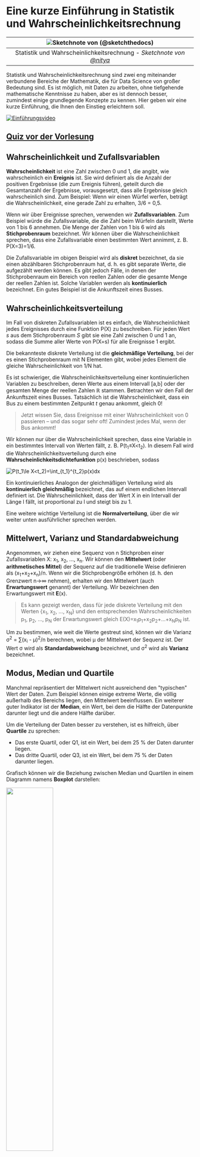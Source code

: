 <!--
CO_OP_TRANSLATOR_METADATA:
{
  "original_hash": "b706a07cfa87ba091cbb91e0aa775600",
  "translation_date": "2025-08-24T21:38:25+00:00",
  "source_file": "1-Introduction/04-stats-and-probability/README.md",
  "language_code": "de"
}
-->
# Eine kurze Einführung in Statistik und Wahrscheinlichkeitsrechnung

|![ Sketchnote von [(@sketchthedocs)](https://sketchthedocs.dev) ](../../sketchnotes/04-Statistics-Probability.png)|
|:---:|
| Statistik und Wahrscheinlichkeitsrechnung - _Sketchnote von [@nitya](https://twitter.com/nitya)_ |

Statistik und Wahrscheinlichkeitsrechnung sind zwei eng miteinander verbundene Bereiche der Mathematik, die für Data Science von großer Bedeutung sind. Es ist möglich, mit Daten zu arbeiten, ohne tiefgehende mathematische Kenntnisse zu haben, aber es ist dennoch besser, zumindest einige grundlegende Konzepte zu kennen. Hier geben wir eine kurze Einführung, die Ihnen den Einstieg erleichtern soll.

[![Einführungsvideo](../../../../translated_images/video-prob-and-stats.e4282e5efa2f2543400843ed98b1057065c9600cebfc8a728e8931b5702b2ae4.de.png)](https://youtu.be/Z5Zy85g4Yjw)

## [Quiz vor der Vorlesung](https://purple-hill-04aebfb03.1.azurestaticapps.net/quiz/6)

## Wahrscheinlichkeit und Zufallsvariablen

**Wahrscheinlichkeit** ist eine Zahl zwischen 0 und 1, die angibt, wie wahrscheinlich ein **Ereignis** ist. Sie wird definiert als die Anzahl der positiven Ergebnisse (die zum Ereignis führen), geteilt durch die Gesamtanzahl der Ergebnisse, vorausgesetzt, dass alle Ergebnisse gleich wahrscheinlich sind. Zum Beispiel: Wenn wir einen Würfel werfen, beträgt die Wahrscheinlichkeit, eine gerade Zahl zu erhalten, 3/6 = 0,5.

Wenn wir über Ereignisse sprechen, verwenden wir **Zufallsvariablen**. Zum Beispiel würde die Zufallsvariable, die die Zahl beim Würfeln darstellt, Werte von 1 bis 6 annehmen. Die Menge der Zahlen von 1 bis 6 wird als **Stichprobenraum** bezeichnet. Wir können über die Wahrscheinlichkeit sprechen, dass eine Zufallsvariable einen bestimmten Wert annimmt, z. B. P(X=3)=1/6.

Die Zufallsvariable im obigen Beispiel wird als **diskret** bezeichnet, da sie einen abzählbaren Stichprobenraum hat, d. h. es gibt separate Werte, die aufgezählt werden können. Es gibt jedoch Fälle, in denen der Stichprobenraum ein Bereich von reellen Zahlen oder die gesamte Menge der reellen Zahlen ist. Solche Variablen werden als **kontinuierlich** bezeichnet. Ein gutes Beispiel ist die Ankunftszeit eines Busses.

## Wahrscheinlichkeitsverteilung

Im Fall von diskreten Zufallsvariablen ist es einfach, die Wahrscheinlichkeit jedes Ereignisses durch eine Funktion P(X) zu beschreiben. Für jeden Wert *s* aus dem Stichprobenraum *S* gibt sie eine Zahl zwischen 0 und 1 an, sodass die Summe aller Werte von P(X=s) für alle Ereignisse 1 ergibt.

Die bekannteste diskrete Verteilung ist die **gleichmäßige Verteilung**, bei der es einen Stichprobenraum mit N Elementen gibt, wobei jedes Element die gleiche Wahrscheinlichkeit von 1/N hat.

Es ist schwieriger, die Wahrscheinlichkeitsverteilung einer kontinuierlichen Variablen zu beschreiben, deren Werte aus einem Intervall [a,b] oder der gesamten Menge der reellen Zahlen ℝ stammen. Betrachten wir den Fall der Ankunftszeit eines Busses. Tatsächlich ist die Wahrscheinlichkeit, dass ein Bus zu einem bestimmten Zeitpunkt *t* genau ankommt, gleich 0!

> Jetzt wissen Sie, dass Ereignisse mit einer Wahrscheinlichkeit von 0 passieren – und das sogar sehr oft! Zumindest jedes Mal, wenn der Bus ankommt!

Wir können nur über die Wahrscheinlichkeit sprechen, dass eine Variable in ein bestimmtes Intervall von Werten fällt, z. B. P(t<sub>1</sub>≤X<t<sub>2</sub>). In diesem Fall wird die Wahrscheinlichkeitsverteilung durch eine **Wahrscheinlichkeitsdichtefunktion** p(x) beschrieben, sodass

![P(t_1\le X<t_2)=\int_{t_1}^{t_2}p(x)dx](../../../../translated_images/probability-density.a8aad29f17a14afb519b407c7b6edeb9f3f9aa5f69c9e6d9445f604e5f8a2bf7.de.png)

Ein kontinuierliches Analogon der gleichmäßigen Verteilung wird als **kontinuierlich gleichmäßig** bezeichnet, das auf einem endlichen Intervall definiert ist. Die Wahrscheinlichkeit, dass der Wert X in ein Intervall der Länge l fällt, ist proportional zu l und steigt bis zu 1.

Eine weitere wichtige Verteilung ist die **Normalverteilung**, über die wir weiter unten ausführlicher sprechen werden.

## Mittelwert, Varianz und Standardabweichung

Angenommen, wir ziehen eine Sequenz von n Stichproben einer Zufallsvariablen X: x<sub>1</sub>, x<sub>2</sub>, ..., x<sub>n</sub>. Wir können den **Mittelwert** (oder **arithmetisches Mittel**) der Sequenz auf die traditionelle Weise definieren als (x<sub>1</sub>+x<sub>2</sub>+x<sub>n</sub>)/n. Wenn wir die Stichprobengröße erhöhen (d. h. den Grenzwert n→∞ nehmen), erhalten wir den Mittelwert (auch **Erwartungswert** genannt) der Verteilung. Wir bezeichnen den Erwartungswert mit **E**(x).

> Es kann gezeigt werden, dass für jede diskrete Verteilung mit den Werten {x<sub>1</sub>, x<sub>2</sub>, ..., x<sub>N</sub>} und den entsprechenden Wahrscheinlichkeiten p<sub>1</sub>, p<sub>2</sub>, ..., p<sub>N</sub> der Erwartungswert gleich E(X)=x<sub>1</sub>p<sub>1</sub>+x<sub>2</sub>p<sub>2</sub>+...+x<sub>N</sub>p<sub>N</sub> ist.

Um zu bestimmen, wie weit die Werte gestreut sind, können wir die Varianz σ<sup>2</sup> = ∑(x<sub>i</sub> - μ)<sup>2</sup>/n berechnen, wobei μ der Mittelwert der Sequenz ist. Der Wert σ wird als **Standardabweichung** bezeichnet, und σ<sup>2</sup> wird als **Varianz** bezeichnet.

## Modus, Median und Quartile

Manchmal repräsentiert der Mittelwert nicht ausreichend den "typischen" Wert der Daten. Zum Beispiel können einige extreme Werte, die völlig außerhalb des Bereichs liegen, den Mittelwert beeinflussen. Ein weiterer guter Indikator ist der **Median**, ein Wert, bei dem die Hälfte der Datenpunkte darunter liegt und die andere Hälfte darüber.

Um die Verteilung der Daten besser zu verstehen, ist es hilfreich, über **Quartile** zu sprechen:

* Das erste Quartil, oder Q1, ist ein Wert, bei dem 25 % der Daten darunter liegen.
* Das dritte Quartil, oder Q3, ist ein Wert, bei dem 75 % der Daten darunter liegen.

Grafisch können wir die Beziehung zwischen Median und Quartilen in einem Diagramm namens **Boxplot** darstellen:

<img src="images/boxplot_explanation.png" width="50%"/>

Hier berechnen wir auch den **Interquartilsabstand** IQR=Q3-Q1 und sogenannte **Ausreißer** – Werte, die außerhalb der Grenzen [Q1-1.5*IQR,Q3+1.5*IQR] liegen.

Für eine endliche Verteilung mit einer kleinen Anzahl möglicher Werte ist ein guter "typischer" Wert derjenige, der am häufigsten vorkommt, der sogenannte **Modus**. Dieser wird oft auf kategoriale Daten angewendet, wie z. B. Farben. Betrachten Sie eine Situation, in der wir zwei Gruppen von Menschen haben – einige, die stark Rot bevorzugen, und andere, die Blau bevorzugen. Wenn wir Farben durch Zahlen kodieren, würde der Mittelwert für eine Lieblingsfarbe irgendwo im orange-grünen Spektrum liegen, was die tatsächliche Präferenz keiner der Gruppen widerspiegelt. Der Modus hingegen wäre entweder eine der Farben oder beide Farben, wenn die Anzahl der Personen, die für sie stimmen, gleich ist (in diesem Fall nennen wir die Stichprobe **multimodal**).

## Reale Daten

Wenn wir Daten aus der realen Welt analysieren, sind sie oft keine Zufallsvariablen im eigentlichen Sinne, da wir keine Experimente mit unbekanntem Ergebnis durchführen. Betrachten Sie zum Beispiel ein Team von Baseballspielern und deren Körperdaten wie Größe, Gewicht und Alter. Diese Zahlen sind nicht wirklich zufällig, aber wir können dennoch dieselben mathematischen Konzepte anwenden. Zum Beispiel kann eine Sequenz von Gewichten von Personen als eine Sequenz von Werten betrachtet werden, die aus einer Zufallsvariablen gezogen wurden. Unten ist die Sequenz der Gewichte tatsächlicher Baseballspieler aus der [Major League Baseball](http://mlb.mlb.com/index.jsp), entnommen aus [diesem Datensatz](http://wiki.stat.ucla.edu/socr/index.php/SOCR_Data_MLB_HeightsWeights) (der Übersicht halber sind nur die ersten 20 Werte gezeigt):

```
[180.0, 215.0, 210.0, 210.0, 188.0, 176.0, 209.0, 200.0, 231.0, 180.0, 188.0, 180.0, 185.0, 160.0, 180.0, 185.0, 197.0, 189.0, 185.0, 219.0]
```

> **Hinweis**: Um ein Beispiel für die Arbeit mit diesem Datensatz zu sehen, werfen Sie einen Blick auf das [begleitende Notebook](../../../../1-Introduction/04-stats-and-probability/notebook.ipynb). Es gibt auch eine Reihe von Herausforderungen in dieser Lektion, die Sie durch das Hinzufügen von Code zu diesem Notebook abschließen können. Wenn Sie nicht sicher sind, wie man mit Daten arbeitet, machen Sie sich keine Sorgen – wir werden später darauf zurückkommen, wie man mit Python arbeitet. Wenn Sie nicht wissen, wie man Code in einem Jupyter Notebook ausführt, lesen Sie [diesen Artikel](https://soshnikov.com/education/how-to-execute-notebooks-from-github/).

Hier ist der Boxplot, der Mittelwert, Median und Quartile für unsere Daten zeigt:

![Gewichts-Boxplot](../../../../translated_images/weight-boxplot.1dbab1c03af26f8a008fff4e17680082c8ab147d6df646cbac440bbf8f5b9c42.de.png)

Da unsere Daten Informationen über verschiedene Spieler**rollen** enthalten, können wir auch den Boxplot nach Rollen erstellen – das ermöglicht uns, eine Vorstellung davon zu bekommen, wie sich die Parameterwerte je nach Rolle unterscheiden. Diesmal betrachten wir die Größe:

![Boxplot nach Rolle](../../../../translated_images/boxplot_byrole.036b27a1c3f52d42f66fba2324ec5cde0a1bca6a01a619eeb0ce7cd054b2527b.de.png)

Dieses Diagramm deutet darauf hin, dass die Größe von First Basemen im Durchschnitt höher ist als die von Second Basemen. Später in dieser Lektion werden wir lernen, wie wir diese Hypothese formeller testen können und wie wir zeigen können, dass unsere Daten statistisch signifikant sind, um dies zu belegen.

> Wenn wir mit realen Daten arbeiten, gehen wir davon aus, dass alle Datenpunkte Stichproben sind, die aus einer Wahrscheinlichkeitsverteilung gezogen wurden. Diese Annahme ermöglicht es uns, maschinelles Lernen anzuwenden und funktionierende Vorhersagemodelle zu erstellen.

Um zu sehen, wie die Verteilung unserer Daten aussieht, können wir ein Diagramm namens **Histogramm** erstellen. Die X-Achse enthält eine Anzahl verschiedener Gewichtsintervalle (sogenannte **Bins**), und die Y-Achse zeigt die Anzahl der Male, die unsere Zufallsvariablenstichprobe in ein bestimmtes Intervall fiel.

![Histogramm realer Daten](../../../../translated_images/weight-histogram.bfd00caf7fc30b145b21e862dba7def41c75635d5280de25d840dd7f0b00545e.de.png)

Aus diesem Histogramm können Sie erkennen, dass alle Werte um einen bestimmten mittleren Wert zentriert sind und dass die Wahrscheinlichkeit, dass ein Gewicht stark vom Mittelwert abweicht, geringer ist. Die Varianz der Gewichte zeigt, in welchem Maße die Gewichte wahrscheinlich vom Mittelwert abweichen.

> Wenn wir die Gewichte anderer Personen, die nicht aus der Baseballliga stammen, betrachten, wird die Verteilung wahrscheinlich anders sein. Die Form der Verteilung bleibt jedoch gleich, aber Mittelwert und Varianz ändern sich. Wenn wir unser Modell auf Baseballspieler trainieren, wird es wahrscheinlich falsche Ergebnisse liefern, wenn es auf Universitätsstudenten angewendet wird, da die zugrunde liegende Verteilung unterschiedlich ist.

## Normalverteilung

Die Verteilung der Gewichte, die wir oben gesehen haben, ist sehr typisch, und viele Messungen aus der realen Welt folgen demselben Verteilungstyp, jedoch mit unterschiedlichem Mittelwert und Varianz. Diese Verteilung wird als **Normalverteilung** bezeichnet und spielt eine sehr wichtige Rolle in der Statistik.

Die Verwendung der Normalverteilung ist eine korrekte Methode, um zufällige Gewichte potenzieller Baseballspieler zu generieren. Sobald wir den mittleren Wert `mean` und die Standardabweichung `std` kennen, können wir 1000 Gewichtsstichproben wie folgt generieren:
```python
samples = np.random.normal(mean,std,1000)
``` 

Wenn wir das Histogramm der generierten Stichproben zeichnen, sehen wir ein Bild, das dem oben gezeigten sehr ähnlich ist. Und wenn wir die Anzahl der Stichproben und die Anzahl der Bins erhöhen, können wir ein Bild einer Normalverteilung erzeugen, das näher an der idealen Form liegt:

![Normalverteilung mit Mittelwert=0 und Standardabweichung=1](../../../../translated_images/normal-histogram.dfae0d67c202137d552d0015fb87581eca263925e512404f3c12d8885315432e.de.png)

*Normalverteilung mit Mittelwert=0 und Standardabweichung=1*

## Konfidenzintervalle

Wenn wir über die Gewichte von Baseballspielern sprechen, nehmen wir an, dass es eine bestimmte **Zufallsvariable W** gibt, die der idealen Wahrscheinlichkeitsverteilung der Gewichte aller Baseballspieler entspricht (sogenannte **Population**). Unsere Sequenz von Gewichten entspricht einer Teilmenge aller Baseballspieler, die wir als **Stichprobe** bezeichnen. Eine interessante Frage ist: Können wir die Parameter der Verteilung von W kennen, d. h. den Mittelwert und die Varianz der Population?

Die einfachste Antwort wäre, den Mittelwert und die Varianz unserer Stichprobe zu berechnen. Es könnte jedoch sein, dass unsere zufällige Stichprobe die gesamte Population nicht genau repräsentiert. Daher macht es Sinn, über **Konfidenzintervalle** zu sprechen.
> **Konfidenzintervall** ist die Schätzung des wahren Mittelwerts der Grundgesamtheit basierend auf unserer Stichprobe, die mit einer bestimmten Wahrscheinlichkeit (oder einem **Konfidenzniveau**) genau ist.
Angenommen, wir haben eine Stichprobe X<sub>1</sub>, ..., X<sub>n</sub> aus unserer Verteilung. Jedes Mal, wenn wir eine Stichprobe aus unserer Verteilung ziehen, erhalten wir einen anderen Mittelwert μ. Daher kann μ als Zufallsvariable betrachtet werden. Ein **Konfidenzintervall** mit Konfidenz p ist ein Wertepaar (L<sub>p</sub>,R<sub>p</sub>), sodass **P**(L<sub>p</sub>≤μ≤R<sub>p</sub>) = p, d.h. die Wahrscheinlichkeit, dass der gemessene Mittelwert innerhalb des Intervalls liegt, entspricht p.

Es geht über unsere kurze Einführung hinaus, im Detail zu erklären, wie diese Konfidenzintervalle berechnet werden. Weitere Details finden Sie [auf Wikipedia](https://en.wikipedia.org/wiki/Confidence_interval). Kurz gesagt, wir definieren die Verteilung des berechneten Stichprobenmittelwerts relativ zum wahren Mittelwert der Population, die als **Student-Verteilung** bezeichnet wird.

> **Interessante Tatsache**: Die Student-Verteilung ist nach dem Mathematiker William Sealy Gosset benannt, der seine Arbeit unter dem Pseudonym "Student" veröffentlichte. Er arbeitete in der Guinness-Brauerei, und laut einer Version wollte sein Arbeitgeber nicht, dass die Öffentlichkeit erfährt, dass sie statistische Tests zur Bestimmung der Qualität der Rohstoffe verwendeten.

Wenn wir den Mittelwert μ unserer Population mit Konfidenz p schätzen möchten, müssen wir das *(1-p)/2-te Perzentil* einer Student-Verteilung A nehmen, das entweder aus Tabellen entnommen oder mit eingebauten Funktionen statistischer Software (z. B. Python, R usw.) berechnet werden kann. Dann wird das Intervall für μ durch X±A*D/√n gegeben, wobei X der erhaltene Mittelwert der Stichprobe und D die Standardabweichung ist.

> **Hinweis**: Wir lassen auch die Diskussion über ein wichtiges Konzept der [Freiheitsgrade](https://en.wikipedia.org/wiki/Degrees_of_freedom_(statistics)) aus, das im Zusammenhang mit der Student-Verteilung wichtig ist. Sie können auf umfassendere Bücher über Statistik zurückgreifen, um dieses Konzept besser zu verstehen.

Ein Beispiel für die Berechnung des Konfidenzintervalls für Gewichte und Größen finden Sie in den [begleitenden Notebooks](../../../../1-Introduction/04-stats-and-probability/notebook.ipynb).

| p    | Gewichtsmittelwert |
|------|--------------------|
| 0.85 | 201.73±0.94       |
| 0.90 | 201.73±1.08       |
| 0.95 | 201.73±1.28       |

Beachten Sie, dass je höher die Konfidenzwahrscheinlichkeit ist, desto breiter ist das Konfidenzintervall.

## Hypothesentests

In unserem Datensatz der Baseballspieler gibt es verschiedene Spielerrollen, die wie folgt zusammengefasst werden können (sehen Sie sich das [begleitende Notebook](../../../../1-Introduction/04-stats-and-probability/notebook.ipynb) an, um zu sehen, wie diese Tabelle berechnet werden kann):

| Rolle              | Größe      | Gewicht    | Anzahl |
|--------------------|------------|------------|--------|
| Catcher           | 72.723684  | 204.328947 | 76     |
| Designated_Hitter | 74.222222  | 220.888889 | 18     |
| First_Baseman     | 74.000000  | 213.109091 | 55     |
| Outfielder        | 73.010309  | 199.113402 | 194    |
| Relief_Pitcher    | 74.374603  | 203.517460 | 315    |
| Second_Baseman    | 71.362069  | 184.344828 | 58     |
| Shortstop         | 71.903846  | 182.923077 | 52     |
| Starting_Pitcher  | 74.719457  | 205.163636 | 221    |
| Third_Baseman     | 73.044444  | 200.955556 | 45     |

Wir können feststellen, dass die durchschnittliche Größe der First Basemen höher ist als die der Second Basemen. Daher könnten wir versucht sein, zu folgern, dass **First Basemen größer sind als Second Basemen**.

> Diese Aussage wird als **Hypothese** bezeichnet, da wir nicht wissen, ob die Tatsache tatsächlich wahr ist oder nicht.

Es ist jedoch nicht immer offensichtlich, ob wir diese Schlussfolgerung ziehen können. Aus der obigen Diskussion wissen wir, dass jeder Mittelwert ein zugehöriges Konfidenzintervall hat, und daher könnte dieser Unterschied nur ein statistischer Fehler sein. Wir benötigen eine formellere Methode, um unsere Hypothese zu testen.

Lassen Sie uns die Konfidenzintervalle separat für die Größen der First und Second Basemen berechnen:

| Konfidenz | First Basemen   | Second Basemen  |
|-----------|-----------------|-----------------|
| 0.85      | 73.62..74.38   | 71.04..71.69    |
| 0.90      | 73.56..74.44   | 70.99..71.73    |
| 0.95      | 73.47..74.53   | 70.92..71.81    |

Wir können sehen, dass die Intervalle unter keiner Konfidenz überlappen. Das beweist unsere Hypothese, dass First Basemen größer sind als Second Basemen.

Formeller gesagt, das Problem, das wir lösen, besteht darin, zu prüfen, ob **zwei Wahrscheinlichkeitsverteilungen gleich sind** oder zumindest die gleichen Parameter haben. Abhängig von der Verteilung müssen wir dafür unterschiedliche Tests verwenden. Wenn wir wissen, dass unsere Verteilungen normal sind, können wir den **[Student t-Test](https://en.wikipedia.org/wiki/Student%27s_t-test)** anwenden.

Im Student t-Test berechnen wir den sogenannten **t-Wert**, der die Differenz zwischen den Mittelwerten unter Berücksichtigung der Varianz angibt. Es wird gezeigt, dass der t-Wert der **Student-Verteilung** folgt, was es uns ermöglicht, den Schwellenwert für ein gegebenes Konfidenzniveau **p** zu erhalten (dies kann berechnet oder in numerischen Tabellen nachgeschlagen werden). Wir vergleichen dann den t-Wert mit diesem Schwellenwert, um die Hypothese zu bestätigen oder abzulehnen.

In Python können wir das **SciPy**-Paket verwenden, das die Funktion `ttest_ind` enthält (zusätzlich zu vielen anderen nützlichen statistischen Funktionen!). Es berechnet den t-Wert für uns und führt auch die Rückwärtssuche des Konfidenz-p-Werts durch, sodass wir nur auf die Konfidenz schauen müssen, um eine Schlussfolgerung zu ziehen.

Zum Beispiel liefert unser Vergleich zwischen den Größen der First und Second Basemen die folgenden Ergebnisse:
```python
from scipy.stats import ttest_ind

tval, pval = ttest_ind(df.loc[df['Role']=='First_Baseman',['Height']], df.loc[df['Role']=='Designated_Hitter',['Height']],equal_var=False)
print(f"T-value = {tval[0]:.2f}\nP-value: {pval[0]}")
```
```
T-value = 7.65
P-value: 9.137321189738925e-12
```
In unserem Fall ist der p-Wert sehr niedrig, was bedeutet, dass es starke Beweise dafür gibt, dass First Basemen größer sind.

Es gibt auch verschiedene andere Arten von Hypothesen, die wir testen möchten, zum Beispiel:
* Um zu beweisen, dass eine gegebene Stichprobe einer bestimmten Verteilung folgt. In unserem Fall haben wir angenommen, dass die Größen normal verteilt sind, aber das erfordert eine formale statistische Überprüfung.
* Um zu beweisen, dass der Mittelwert einer Stichprobe einem vordefinierten Wert entspricht.
* Um die Mittelwerte einer Anzahl von Stichproben zu vergleichen (z. B. den Unterschied in den Glücksniveaus zwischen verschiedenen Altersgruppen).

## Gesetz der großen Zahlen und zentraler Grenzwertsatz

Einer der Gründe, warum die Normalverteilung so wichtig ist, ist der sogenannte **zentrale Grenzwertsatz**. Angenommen, wir haben eine große Stichprobe von unabhängigen N Werten X<sub>1</sub>, ..., X<sub>N</sub>, die aus einer beliebigen Verteilung mit Mittelwert μ und Varianz σ<sup>2</sup> entnommen wurden. Dann, für ausreichend großes N (mit anderen Worten, wenn N→∞), wäre der Mittelwert Σ<sub>i</sub>X<sub>i</sub> normal verteilt, mit Mittelwert μ und Varianz σ<sup>2</sup>/N.

> Eine andere Möglichkeit, den zentralen Grenzwertsatz zu interpretieren, besteht darin, zu sagen, dass unabhängig von der Verteilung, wenn Sie den Mittelwert einer Summe beliebiger Zufallsvariablen berechnen, Sie am Ende eine Normalverteilung erhalten.

Aus dem zentralen Grenzwertsatz folgt auch, dass, wenn N→∞, die Wahrscheinlichkeit, dass der Stichprobenmittelwert gleich μ ist, 1 wird. Dies ist als **Gesetz der großen Zahlen** bekannt.

## Kovarianz und Korrelation

Eine der Aufgaben der Datenwissenschaft besteht darin, Beziehungen zwischen Daten zu finden. Wir sagen, dass zwei Sequenzen **korrelieren**, wenn sie sich zur gleichen Zeit ähnlich verhalten, d.h. sie steigen/fallen gleichzeitig, oder eine Sequenz steigt, wenn die andere fällt und umgekehrt. Mit anderen Worten, es scheint eine Beziehung zwischen zwei Sequenzen zu geben.

> Korrelation zeigt nicht unbedingt eine kausale Beziehung zwischen zwei Sequenzen an; manchmal können beide Variablen von einer externen Ursache abhängen, oder es kann rein zufällig sein, dass die beiden Sequenzen korrelieren. Eine starke mathematische Korrelation ist jedoch ein guter Hinweis darauf, dass zwei Variablen irgendwie miteinander verbunden sind.

Mathematisch ist das Hauptkonzept, das die Beziehung zwischen zwei Zufallsvariablen zeigt, die **Kovarianz**, die wie folgt berechnet wird: Cov(X,Y) = **E**\[(X-**E**(X))(Y-**E**(Y))\]. Wir berechnen die Abweichung beider Variablen von ihren Mittelwerten und dann das Produkt dieser Abweichungen. Wenn beide Variablen gemeinsam abweichen, ist das Produkt immer ein positiver Wert, der zu einer positiven Kovarianz addiert wird. Wenn beide Variablen nicht synchron abweichen (d.h. eine fällt unter den Durchschnitt, wenn die andere über den Durchschnitt steigt), erhalten wir immer negative Zahlen, die zu einer negativen Kovarianz addiert werden. Wenn die Abweichungen unabhängig sind, summieren sie sich ungefähr zu null.

Der absolute Wert der Kovarianz sagt uns nicht viel darüber, wie groß die Korrelation ist, da er von der Größe der tatsächlichen Werte abhängt. Um sie zu normalisieren, können wir die Kovarianz durch die Standardabweichung beider Variablen teilen, um die **Korrelation** zu erhalten. Das Gute daran ist, dass die Korrelation immer im Bereich [-1,1] liegt, wobei 1 eine starke positive Korrelation zwischen Werten anzeigt, -1 eine starke negative Korrelation und 0 keine Korrelation (Variablen sind unabhängig).

**Beispiel**: Wir können die Korrelation zwischen Gewichten und Größen von Baseballspielern aus dem oben genannten Datensatz berechnen:
```python
print(np.corrcoef(weights,heights))
```
Als Ergebnis erhalten wir eine **Korrelationsmatrix** wie diese:
```
array([[1.        , 0.52959196],
       [0.52959196, 1.        ]])
```

> Die Korrelationsmatrix C kann für jede Anzahl von Eingabesequenzen S<sub>1</sub>, ..., S<sub>n</sub> berechnet werden. Der Wert von C<sub>ij</sub> ist die Korrelation zwischen S<sub>i</sub> und S<sub>j</sub>, und die Diagonalelemente sind immer 1 (was auch die Selbstkorrelation von S<sub>i</sub> ist).

In unserem Fall zeigt der Wert 0.53 an, dass es eine gewisse Korrelation zwischen dem Gewicht und der Größe einer Person gibt. Wir können auch das Streudiagramm eines Wertes gegen den anderen erstellen, um die Beziehung visuell zu sehen:

![Beziehung zwischen Gewicht und Größe](../../../../translated_images/weight-height-relationship.3f06bde4ca2aba9974182c4ef037ed602acd0fbbbbe2ca91cefd838a9e66bcf9.de.png)

> Weitere Beispiele für Korrelation und Kovarianz finden Sie im [begleitenden Notebook](../../../../1-Introduction/04-stats-and-probability/notebook.ipynb).

## Fazit

In diesem Abschnitt haben wir gelernt:

* grundlegende statistische Eigenschaften von Daten, wie Mittelwert, Varianz, Modus und Quartile
* verschiedene Verteilungen von Zufallsvariablen, einschließlich der Normalverteilung
* wie man Korrelationen zwischen verschiedenen Eigenschaften findet
* wie man mathematische und statistische Methoden verwendet, um Hypothesen zu beweisen
* wie man Konfidenzintervalle für Zufallsvariablen basierend auf Stichprobendaten berechnet

Obwohl dies definitiv keine vollständige Liste der Themen ist, die innerhalb der Wahrscheinlichkeit und Statistik existieren, sollte es ausreichen, um Ihnen einen guten Einstieg in diesen Kurs zu geben.

## 🚀 Herausforderung

Verwenden Sie den Beispielcode im Notebook, um andere Hypothesen zu testen:
1. First Basemen sind älter als Second Basemen
2. First Basemen sind größer als Third Basemen
3. Shortstops sind größer als Second Basemen

## [Quiz nach der Vorlesung](https://purple-hill-04aebfb03.1.azurestaticapps.net/quiz/7)

## Überprüfung & Selbststudium

Wahrscheinlichkeit und Statistik ist ein so breites Thema, dass es einen eigenen Kurs verdient. Wenn Sie tiefer in die Theorie eintauchen möchten, können Sie einige der folgenden Bücher lesen:

1. [Carlos Fernandez-Granda](https://cims.nyu.edu/~cfgranda/) von der New York University hat großartige Vorlesungsnotizen [Probability and Statistics for Data Science](https://cims.nyu.edu/~cfgranda/pages/stuff/probability_stats_for_DS.pdf) (online verfügbar)
1. [Peter und Andrew Bruce. Practical Statistics for Data Scientists.](https://www.oreilly.com/library/view/practical-statistics-for/9781491952955/) [[Beispielcode in R](https://github.com/andrewgbruce/statistics-for-data-scientists)].
1. [James D. Miller. Statistics for Data Science](https://www.packtpub.com/product/statistics-for-data-science/9781788290678) [[Beispielcode in R](https://github.com/PacktPublishing/Statistics-for-Data-Science)]

## Aufgabe

[Kleine Diabetes-Studie](assignment.md)

## Credits

Diese Lektion wurde mit ♥️ von [Dmitry Soshnikov](http://soshnikov.com) erstellt.

**Haftungsausschluss**:  
Dieses Dokument wurde mit dem KI-Übersetzungsdienst [Co-op Translator](https://github.com/Azure/co-op-translator) übersetzt. Obwohl wir uns um Genauigkeit bemühen, beachten Sie bitte, dass automatisierte Übersetzungen Fehler oder Ungenauigkeiten enthalten können. Das Originaldokument in seiner ursprünglichen Sprache sollte als maßgebliche Quelle betrachtet werden. Für kritische Informationen wird eine professionelle menschliche Übersetzung empfohlen. Wir übernehmen keine Haftung für Missverständnisse oder Fehlinterpretationen, die sich aus der Nutzung dieser Übersetzung ergeben.